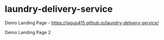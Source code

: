 # laundry-delivery-service

Demo Landing Page - https://jaguo415.github.io/laundry-delivery-service/

Demo Landing Page 2 
